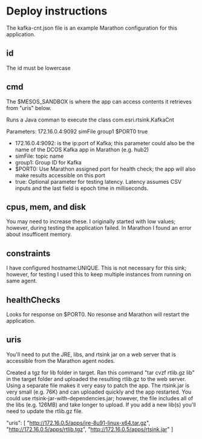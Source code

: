 # Deploy instructions

The kafka-cnt.json file is an example Marathon configuration for this application.

## id
The id must be lowercase

## cmd
The $MESOS_SANDBOX is where the app can access contents it retrieves from "uris" below.

Runs a Java comman to execute the class com.esri.rtsink.KafkaCnt

Parameters: 172.16.0.4:9092 simFile group1 $PORT0 true
- 172.16.0.4:9092: is the ip:port of Kafka; this parameter could also be the name of the DCOS Kafka app in Marathon (e.g. hub2)
- simFile: topic name
- group1: Group ID for Kafka
- $PORT0: Use Marathon assigned port for health check; the app will also make results accessible on this port
- true: Optional parameter for testing latency.  Latency assumes CSV inputs and the last field is epoch time in milliseconds.


## cpus, mem, and disk
You may need to increase these. I originally started with low values; however, during testing the application failed. In Marathon I found an error about insufficent memory. 

## constraints
I have configured hostname:UNIQUE. This is not necessary for this sink; however, for testing I used this to keep multiple instances from running on same agent.

## healthChecks
Looks for response on $PORT0. No resonse and Marathon will restart the application.

## uris
You'll need to put the JRE, libs, and rtsink jar on a web server that is accessible from the Marathon agent nodes.

Created a tgz for lib folder in target. Ran this command "tar cvzf rtlib.gz lib" in the target folder and uploaded the resulting rtlib.gz to the web server. Using a separate file makes it very easy to patch the app. The rtsink.jar is very small (e.g. 76K) and can uploaded quickly and the app restarted.  You could use rtsink-jar-with-dependencies.jar; however, the file includes all of the libs (e.g. 126MB) and take longer to upload. If you add a new lib(s) you'll need to update the rtlib.gz file.

"uris": [
    "http://172.16.0.5/apps/jre-8u91-linux-x64.tar.gz",
    "http://172.16.0.5/apps/rtlib.tgz",
    "http://172.16.0.5/apps/rtsink.jar"
  ]
